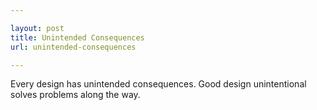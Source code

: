 ```yaml
---

layout: post
title: Unintended Consequences
url: unintended-consequences

---
```


Every design has unintended consequences. Good design unintentional solves problems along the way.

